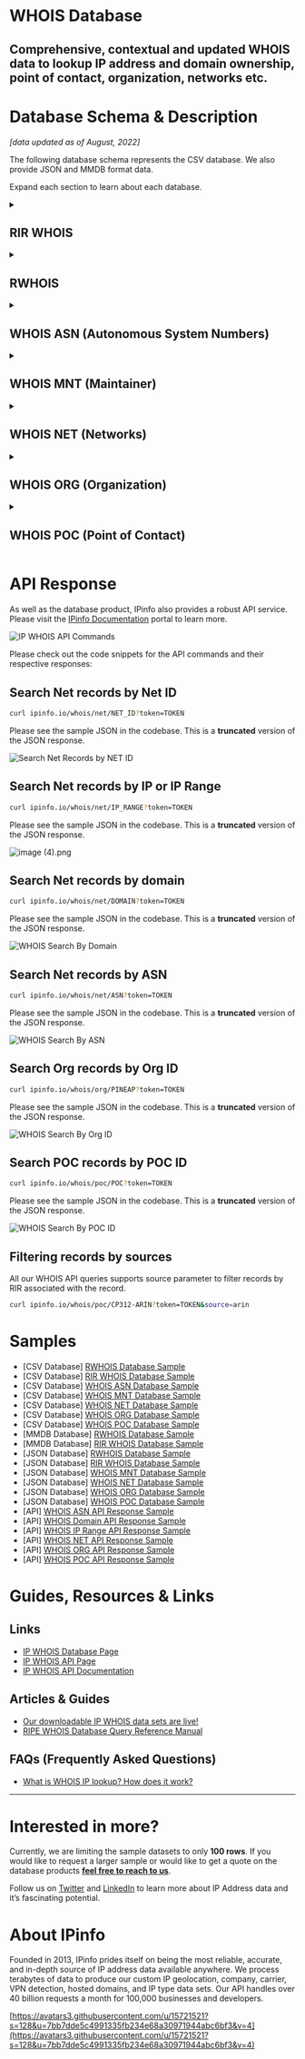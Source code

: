 # WHOIS Database

## Comprehensive, contextual and updated WHOIS data to lookup IP address and domain ownership, point of contact, organization, networks etc.

# Database Schema & Description

*[data updated as of August, 2022]*

The following database schema represents the CSV database. We also provide JSON and MMDB format data.

Expand each section to learn about each database.

<details>
<summary>
<h2>RIR WHOIS</h2>
</summary>

RIR WHOIS data is created by parsing IP WHOIS data from the regional Internet Registries. Aside from normalizing and structuring the data from different RIR, we include additional contexts and insights.

| Field Name     | Example                                    | Data Type | Notes                                                                                                                |
|----------------|--------------------------------------------|-----------|----------------------------------------------------------------------------------------------------------------------|
| `range`        | 45.142.160.224-45.142.161.255              | TEXT      | IP Address range/netblock                                                                                            |
| `id`           | PL-DOMYNET-NETWORK                         | TEXT      | Raw netblock identifier from WHOIS                                                                                   |
| `name`         | DomyNet Sp. z o.o.                         | TEXT      | Name of netblock                                                                                                     |
| `country`      | PL                                         | TEXT      | ISO 3166 country code                                                                                                |
| `status`       | ASSIGNED PA                                | TEXT      | Range assignment type ([RIPE’s documentation](https://www.ripe.net/publications/docs/ripe-733))                      |
| `tech`         | PK9274-RIPE                                | TEXT      | ID for technical contact of WHOIS record                                                                             |
| `maintainer`   | MNT-PL-DOMYNET-1                           | TEXT      | ID for contact authorized to update WHOIS record for netblock                                                        |
| `admin`        | PK9274-RIPE                                | TEXT      | ID for administrative contact of netblock                                                                            |
| `source`       | ripe                                       | TEXT      | RIR associated with record (RIPE, ARIN, etc.)                                                                        |
| `whois_domain` | domynet.pl                                 | TEXT      | Domain name (from WHOIS entry)                                                                                       |
| `updated`      | 2020-01-09                                 | TEXT      | Last updated date (taken from WHOIS entry)                                                                           |
| `org`          | ORG-DSZO39-RIPE                            | TEXT      | ID or name of organization responsible for netblock                                                                  |
| `rdns_domain`  | domynet.pl                                 | TEXT      | Domain associated with IP range (only available if a majority of IPs within range share a common reverse DNS domain) |
| `domain`       | domynet.pl                                 | TEXT      | Domain associated with netblock (based on our data sets)                                                             |
| `geoloc`       | 52.2260524 20.9941955                      | TEXT      | Latitude/longitude coordinates indicating where users of network are located                                         |
| `org_address`  | ul. Lindleya 16/301 02-013 Warszawa POLAND | TEXT      | Address of the associated organization                                                                               |
| `asn`          | AS208348                                   | TEXT      | Autonomous system number for organization that routes traffic for IP (based on BGP routing data)                     |
| `as_name`      | DomyNet Sp. z o.o.                         | TEXT      | Name of AS (based on our data sets and data processing)                                                              |
| `as_domain`    | domynet.pl                                 | TEXT      | Domain of AS (based on our data sets and data processing)                                                            |
| `as_type`      | isp                                        | TEXT      | ISP, business, or hosting (based on around 20 different features and our custom training set)                        |


</details>

<details>
<summary>
<h2>RWHOIS</h2>
</summary>

The ARIN region (North America) is special in that it allows ISPs and LIRs to maintain their own database instead of reporting assignments to ARIN.
This database is called [Referral WHOIS](https://www.arin.net/resources/registry/reassignments/rwhois/) or RWHOIS.
To cover this case we fetch data from RWHOIS servers and normalize it in a standard set of fields.

| Field Name  | Example                             | Data Type | Notes                               |
|-------------|-------------------------------------|-----------|-------------------------------------|
| `range`     | 50.28.18.195                        | TEXT      | IP Address range/netblock           |
| `id`        | NETBLK-GRADOCEROPUB.50.28.18.195/32 | TEXT      | Raw netblock identifier from WHOIS  |
| `name`      | Grado Cero Publicidad S.A. de C.V.  | TEXT      | Name of netblock                    |
| `descr`     | GRADOCEROPUB-50.28.18.195           | TEXT      | Description                         |
| `host`      | rwhois.liquidweb.com:4321           | TEXT      | Host information                    |
| `country`   | MX                                  | TEXT      | ISO 3166 country code               |
| `email`     | webmaster@gradocero.com             | TEXT      | Contact email information           |
| `abuse`     | abuse@sourcedns.com                 | TEXT      | Abuse email information             |
| `domain`    | gradocero.com                       | TEXT      | Domain associated with the netblock |
| `country.1` | MX                                  | TEXT      | Secondary country information       |
| `city`      | Naucalpan de Juarez                 | TEXT      | City information                    |
| `street`    | Calle Andes #46                     | TEXT      | Street information                  |
| `postal`    | 53125                               | TEXT      | Postal Code information             |
| `updated`   | 2021-01-26 00:00:00                 | TEXT      | Update date in the WHOIS registry   |
| `imported`  | 2021-01-27 04:44:47.206483          | TEXT      | Imported date in the WHOIS registry |


</details>

<details>
<summary>
<h2>WHOIS ASN (Autonomous System Numbers)</h2>
</summary>

ASN registration information (`aut-num` objects).

| Field Name | Example                         | Data Type | Notes                              |
|------------|---------------------------------|-----------|------------------------------------|
| `id`       | AS3670                          | TEXT      | ASN information                    |
| `name`     | Optimum Group                   | TEXT      | Name of the netblock               |
| `country`  | US                              | TEXT      | ISO 3166 country code              |
| `org_id`   | OPT                             | TEXT      | Organization id of the netblock    |
| `created`  | 1994-06-10                      | TEXT      | Created date in the WHOIS registry |
| `updated`  | 1995-12-08                      | TEXT      | Update date in the WHOIS registry  |
| `source`   | arin                            | TEXT      | RIR associated with the record     |
| `raw`      | ASHandle: AS3670 OrgID: PT A... | TEXT      | Raw data field                     |


</details>

<details>
<summary>
<h2>WHOIS MNT (Maintainer)</h2>
</summary>

| Field Name | Example                                         | Data Type | Notes                                          |
|------------|-------------------------------------------------|-----------|------------------------------------------------|
| `id`       | NETFIL-MNT                                      | TEXT      | ID for the contact authorized to update record |
| `name`     | NETFIL SRL BULEVARDUL RACOTEANU NR.163A FILI... | TEXT      | Name and information of the mnt contact        |
| `admin_id` | VD1057-RIPE                                     | TEXT      | Administrative contact id of the netblock      |
| `tech_id`  | VD1057-RIPE                                     | TEXT      | Technical contact id of the netblock           |
| `org_id`   | ORG-NS89-RIPE                                   | TEXT      | Organization responsible for the netblock      |
| `created`  | 2010-04-14                                      | TEXT      | Created date in the WHOIS registry             |
| `updated`  | 2010-04-14                                      | TEXT      | Updated date in the WHOIS registry             |
| `source`   | ripe                                            | TEXT      | RIR associated with the record                 |
| `raw`      | mntner: NETFIL-MNT descr: NE...                 | TEXT      | Raw data field                                 |


`updated` and `created` values can be set to `datetime` data type.

</details>



<details>
<summary>
<h2>WHOIS NET (Networks)</h2>
</summary>

Network information from WHOIS registry  

| Field Name | Example                                        | Data Type | Notes                                          |
|------------|------------------------------------------------|-----------|------------------------------------------------|
| `range`    | 148.59.204.0/23                                | TEXT      | Netblock range                                 |
| `id`       | IN                                             | TEXT      | Raw netblock identifier from WHOIS             |
| `name`     | iTel Networks Inc                              | TEXT      | Name of the netblock                           |
| `country`  | CA                                             | TEXT      | ISO 3166 country code                          |
| `domain`   | itel.com                                       | TEXT      | Domain associated with the netblock            |
| `org_id`   | IN                                             | TEXT      | Organization id of the netblock in the RIR db  |
| `status`   | ALLOCATION                                     | TEXT      | Range assignment type (see details)            |
| `tech_id`  | ABO24-ARIN JONAS30-ARIN RINKD-ARIN TRIGG15-... | TEXT      | ID for technical contact                       |
| `mnt_id`   | ITELN-ARIN                                     | TEXT      | ID for contact authorized to update the record |
| `admin_id` | RINKD-ARIN                                     | TEXT      | Administrative contact id of the netblock      |
| `abuse_id` | ABUSE3422-ARIN                                 | TEXT      | Abuse contact id of the netblock               |
| `created`  | 2016-10-07                                     | TEXT      | Created date in the WHOIS registry             |
| `updated`  | 2016-10-07                                     | TEXT      | Updated date in the WHOIS registry             |
| `source`   | arin                                           | TEXT      | RIR associated with the record                 |
| `raw`      | NetHandle: NET-148-59-204-0-1 OrgID: ...       | TEXT      | Raw data field                                 |

`updated` and `created` values can be set to `datetime` data type.

</details>


<details>
<summary>
<h2>WHOIS ORG (Organization)</h2>
</summary>

Organization information from WHOIS registry

| Field Name   | Example                          | Data Type | Notes                                                 |
|--------------|----------------------------------|-----------|-------------------------------------------------------|
| `id`         | CTC-7                            | TEXT      | ID of the organization responsible for the netblock   |
| `name`       | Communications Technology Center | TEXT      | Name of the organization responsible for the netblock |
| `address`    |                                  | TEXT      | Address information of the organization               |
| `street`     | IT Division PO Box 42495         | TEXT      | Street address information of the organization        |
| `city`       | Olympia                          | TEXT      | City of the organization                              |
| `state`      | WA                               | TEXT      | State / Region of the organization                    |
| `postalcode` | 98504-2495                       | TEXT      | Postal code information of the organization           |
| `country`    | US                               | TEXT      | ISO 3166 country code                                 |
| `admin_id`   | NIEDK-ARIN                       | TEXT      | Administrative contact id of the netblock             |
| `tech_id`    | NIEDK-ARIN                       | TEXT      | Technical contact ID of the netblock                  |
| `abuse_id`   | ABUSE135-ARIN NIEDK-ARIN         | TEXT      | Abuse contact ID of the netblock                      |
| `mnt_id`     | NIEDK-ARIN                       | TEXT      | ID for the contact authorized to update record        |
| `email`      |                                  | TEXT      | Email information of the organization                 |
| `domain`     | sbctc.edu                        | TEXT      | Domain associated with the netblock                   |
| `created`    | 1994-04-19                       | TEXT      | Created date in the WHOIS registry                    |
| `updated`    | 2015-11-24                       | TEXT      | Updated date in the WHOIS registry                    |
| `source`     | arin                             | TEXT      | RIR associated with the record                        |
| `raw`        | OrgID: CTC-7 OrgName: Communi... | TEXT      | Raw data field                                        |


`updated` and `created` values can be set to `datetime` data type.

</details>


<details>
<summary>
<h2>WHOIS POC (Point of Contact)</h2>
</summary>

WHOIS database registry from point of contact

| Field Name    | Example                                        | Data Type | Notes                                                                         |
|---------------|------------------------------------------------|-----------|-------------------------------------------------------------------------------|
| `id`          | TRONT-ARIN                                     | TEXT      | ID of the netblock owner                                                      |
| `name`        | Matthew Tront                                  | TEXT      | Name of the point of contact of the organization responsible for the netblock |
| `mobilephone` | +1-302-521-3780                                | TEXT      | Organizational mobile phone number of the point of contact                    |
| `officephone` | +1-215-873-2200                                | TEXT      | Organizational office phone number of the point of contact                    |
| `fax`         | +1-215-645-0383                                | TEXT      | Organizational fax number of the point of contact                             |
| `address`     | US, PA, Philadelphia, 456 North 5th St., 19123 | TEXT      | Address of the point of contact of the netblock owner                         |
| `country`     | US                                             | TEXT      | ISO 3166 country code                                                         |
| `email`       | mtront@destcorp.com                            | TEXT      | Email of the point of contact of the netblock owner                           |
| `abuse_email` | mtront@destcorp.com                            | TEXT      | Abuse contact of the point of contact of the netblock owner                   |
| `created`     | 2014-11-12                                     | TEXT      | Created date in the WHOIS registry                                            |
| `updated`     | 2014-11-12                                     | TEXT      | Updated date in the WHOIS registry                                            |
| `source`      | arin                                           | TEXT      | RIR associated with the record                                                |
| `raw`         | POCHandle: TRONT-ARIN IsRole: …                | TEXT      | Raw data field                                                                |


`updated` and `created` values can be set to `datetime` data type.

</details>

# API Response

As well as the database product, IPinfo also provides a robust API service. Please visit the [IPinfo Documentation](https://ipinfo.io/developers) portal to learn more.

![IP WHOIS API Commands](../assets/whois_api_command.png)

Please check out the code snippets for the API commands and their respective responses:

## Search Net records by Net ID

```bash
curl ipinfo.io/whois/net/NET_ID?token=TOKEN
```

Please see the sample JSON in the codebase. This is a **truncated** version of the JSON response.

![Search Net Records by NET ID](../assets/whois_search_by_net_id.png) 

## **Search Net records by IP or IP Range**

```bash
curl ipinfo.io/whois/net/IP_RANGE?token=TOKEN
```

Please see the sample JSON in the codebase. This is a **truncated** version of the JSON response.

![image (4).png](../assets/whois_search_by_ip.png) 

## **Search Net records by domain**

```bash
curl ipinfo.io/whois/net/DOMAIN?token=TOKEN
```

Please see the sample JSON in the codebase. This is a **truncated** version of the JSON response.

![WHOIS Search By Domain](../assets/whois_search_by_domain.png) 

## **Search Net records by ASN**

```bash
curl ipinfo.io/whois/net/ASN?token=TOKEN
```

Please see the sample JSON in the codebase. This is a **truncated** version of the JSON response.

![WHOIS Search By ASN](../assets/whois_search_by_asn.png)

## **Search Org records by Org ID**

```bash
curl ipinfo.io/whois/org/PINEAP?token=TOKEN
```

Please see the sample JSON in the codebase. This is a **truncated** version of the JSON response.

![WHOIS Search By Org ID](../assets/whois_search_by_org_id.png) 

## **Search POC records by POC ID**

```bash
curl ipinfo.io/whois/poc/POC?token=TOKEN
```

Please see the sample JSON in the codebase. This is a **truncated** version of the JSON response.

![WHOIS Search By POC ID](../assets/whois_search_by_poc_id.png)

## Filtering records by sources

All our WHOIS API queries supports source parameter to filter records by RIR associated with the record.

```bash
curl ipinfo.io/whois/poc/CP312-ARIN?token=TOKEN&source=arin
```

# Samples

- [CSV Database] [RWHOIS Database Sample](/WHOIS/rwhois_sample.csv)
- [CSV Database] [RIR WHOIS Database Sample](/WHOIS/whois_rir_sample.csv)
- [CSV Database] [WHOIS ASN Database Sample](/WHOIS/whois_asn_sample.csv)
- [CSV Database] [WHOIS MNT Database Sample](/WHOIS/whois_mnt_sample.csv)
- [CSV Database] [WHOIS NET Database Sample](/WHOIS/whois_net_sample.csv)
- [CSV Database] [WHOIS ORG Database Sample](/WHOIS/whois_org_sample.csv)
- [CSV Database] [WHOIS POC Database Sample](/WHOIS/whois_poc_sample.csv)
- [MMDB Database] [RWHOIS Database Sample](/WHOIS/rwhois_sample.mmdb)
- [MMDB Database] [RIR WHOIS Database Sample](/WHOIS/whois_rir_sample.mmdb)
- [JSON Database] [RWHOIS Database Sample](/WHOIS/rwhois_sample.json)
- [JSON Database] [RIR WHOIS Database Sample](/WHOIS/whois_rir_sample.json)
- [JSON Database] [WHOIS MNT Database Sample](/WHOIS/whois_mnt_sample.json)
- [JSON Database] [WHOIS NET Database Sample](/WHOIS/whois_net_sample.json)
- [JSON Database] [WHOIS ORG Database Sample](/WHOIS/whois_org_sample.json)
- [JSON Database] [WHOIS POC Database Sample](/WHOIS/whois_poc_sample.json)
- [API] [WHOIS ASN API Response Sample](/WHOIS/API/whois_asn_api_sample.json)
- [API] [WHOIS Domain API Response Sample](/WHOIS/API/whois_domain_api_sample.json)
- [API] [WHOIS IP Range API Response Sample](/WHOIS/API/whois_ip_range_api_sample.json)
- [API] [WHOIS NET API Response Sample](/WHOIS/API/whois_net_api_sample.json)
- [API] [WHOIS ORG API Response Sample](/WHOIS/API/whois_org_api_sample.json)
- [API] [WHOIS POC API Response Sample](/WHOIS/API/whois_poc_api_sample.json)
 

# Guides, Resources & Links

## Links

- [IP WHOIS Database Page](https://ipinfo.io/products/ip-whois-data-download)
- [IP WHOIS API Page](https://ipinfo.io/products/whois-api)
- [IP WHOIS API Documentation](https://ipinfo.io/developers/whois)

## Articles & Guides

- [Our downloadable IP WHOIS data sets are live!](https://ipinfo.io/blog/our-downloadable-ip-whois-data-sets-are-live)
- [RIPE WHOIS Database Query Reference Manual](https://www.ripe.net/publications/docs/ripe-358)

## FAQs (Frequently Asked Questions)

- [What is WHOIS IP lookup? How does it work?](https://ipinfo.io/faq/article/73-what-is-whois-ip-lookup-how-does-it-work)

---

# Interested in more?

Currently, we are limiting the sample datasets to only **100 rows**. If you would like to request a larger sample or would like to get a quote on the database products **[feel free to reach to us](https://ipinfo.io/products/ip-database-download#request_form)**.

Follow us on [Twitter](https://twitter.com/ipinfo) and [LinkedIn](https://www.linkedin.com/company/ipinfo/) to learn more about IP Address data and it’s fascinating potential.

# About IPinfo

Founded in 2013, IPinfo prides itself on being the most reliable, accurate, and in-depth source of IP address data available anywhere. We process terabytes of data to produce our custom IP geolocation, company, carrier, VPN detection, hosted domains, and IP type data sets. Our API handles over 40 billion requests a month for 100,000 businesses and developers.

[https://avatars3.githubusercontent.com/u/15721521?s=128&u=7bb7dde5c4991335fb234e68a30971944abc6bf3&v=4](https://avatars3.githubusercontent.com/u/15721521?s=128&u=7bb7dde5c4991335fb234e68a30971944abc6bf3&v=4)
